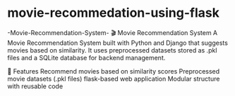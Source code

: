# movie-recommedation-using-flask
-Movie-Recommendation-System-
🎬 Movie Recommendation System
A Movie Recommendation System built with Python and Django that suggests movies based on similarity.
It uses preprocessed datasets stored as .pkl files and a SQLite database for backend management.

🚀 Features
Recommend movies based on similarity scores
Preprocessed movie datasets (.pkl files)
flask-based web application
Modular structure with reusable code
